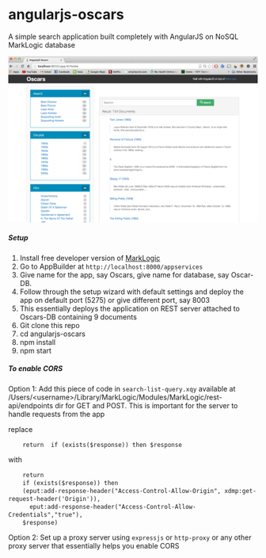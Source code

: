 # angularjs-oscars

A simple search application built completely with AngularJS on NoSQL MarkLogic database

![oscars](app-screenshot.png?raw=true "App home page")


##### Setup
1. Install free developer version of [MarkLogic](http://developer.marklogic.com/products)
2. Go to AppBuilder at ```http://localhost:8000/appservices```
3. Give name for the app, say Oscars, give name for database, say Oscar-DB.
4. Follow through the setup wizard with default settings and deploy the app on default port (5275) or give different port, say 8003
5. This essentially deploys the application on REST server attached to Oscars-DB containing 9 documents
6. Git clone this repo
7. cd angularjs-oscars
8. npm install
9. npm start

##### To enable CORS
Option 1:  Add this piece of code in ```search-list-query.xqy``` available at   /Users/\<username\>/Library/MarkLogic/Modules/MarkLogic/rest-api/endpoints dir for GET and POST. This is important for the server to handle requests from the app

replace

        return  if (exists($response)) then $response
with

        return
        if (exists($response)) then 	
        (eput:add-response-header("Access-Control-Allow-Origin", xdmp:get-request-header('Origin')), 	
	      eput:add-response-header("Access-Control-Allow-Credentials","true"), 
        $response)
        
Option 2:  Set up a proxy server using ````expressjs```` or ```http-proxy``` or any other proxy server that essentially helps you enable CORS

